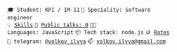 <code>🎓 Student: KPI / IM-11</code>
<code>👷 Speciality: Software engineer</code><br>
<code>💡 [Skills](SKILLS.md)</code>
<code>📢 [Public talks: 0](TALKS.md)</code>
<code>🧑‍💻 Languages: JavaScript</code>
<code>📦 Tech stack: node.js</code>
<code>🪙 [Rates](RATES.md)</code><br>
<code>💬 telegram: [@volkov_ilyya](https://telegram.me/volkov_ilyya)</code>
<code>📫 [volkov.ilyya@gmail.com](mailto:volkov.ilyya@gmail.com)</code>

